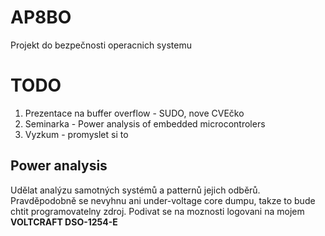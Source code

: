 # AP8BO
Projekt do bezpečnosti operacnich systemu

# TODO

1. Prezentace na buffer overflow - SUDO, nove CVEčko
2. Seminarka - Power analysis of embedded microcontrolers
3. Vyzkum - promyslet si to

## Power analysis

Udělat analýzu samotných systémů a patternů jejich odběrů.
Pravděpodobně se nevyhnu ani under-voltage core dumpu, takze to bude chtit programovatelny zdroj.
Podivat se na moznosti logovani na mojem **VOLTCRAFT DSO-1254-E**
